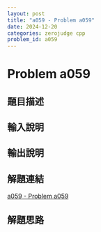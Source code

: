 ```yaml
---
layout: post
title: "a059 - Problem a059"
date: 2024-12-20
categories: zerojudge cpp
problem_id: a059
---
```


# Problem a059

## 題目描述



## 輸入說明



## 輸出說明



## 解題連結

[a059 - Problem a059](https://zerojudge.tw/ShowProblem?problemid=a059)

## 解題思路

